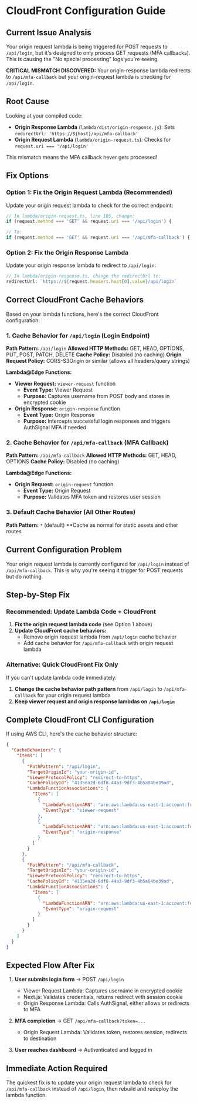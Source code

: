 # CloudFront Configuration Guide

## Current Issue Analysis

Your origin request lambda is being triggered for POST requests to `/api/login`, but it's designed to only process GET requests (MFA callbacks). This is causing the "No special processing" logs you're seeing.

**CRITICAL MISMATCH DISCOVERED:** Your origin-response lambda redirects to `/api/mfa-callback` but your origin-request lambda is checking for `/api/login`.

## Root Cause

Looking at your compiled code:
- **Origin Response Lambda** (`lambda/dist/origin-response.js`): Sets `redirectUrl: 'https://${host}/api/mfa-callback'`
- **Origin Request Lambda** (`lambda/origin-request.ts`): Checks for `request.uri === '/api/login'`

This mismatch means the MFA callback never gets processed!

## Fix Options

### Option 1: Fix the Origin Request Lambda (Recommended)

Update your origin request lambda to check for the correct endpoint:

```typescript
// In lambda/origin-request.ts, line 105, change:
if (request.method === 'GET' && request.uri === '/api/login') {

// To:
if (request.method === 'GET' && request.uri === '/api/mfa-callback') {
```

### Option 2: Fix the Origin Response Lambda

Update your origin response lambda to redirect to `/api/login`:

```typescript
// In lambda/origin-response.ts, change the redirectUrl to:
redirectUrl: `https://${request.headers.host[0].value}/api/login`
```

## Correct CloudFront Cache Behaviors

Based on your lambda functions, here's the correct CloudFront configuration:

### 1. Cache Behavior for `/api/login` (Login Endpoint)

**Path Pattern:** `/api/login`
**Allowed HTTP Methods:** GET, HEAD, OPTIONS, PUT, POST, PATCH, DELETE
**Cache Policy:** Disabled (no caching)
**Origin Request Policy:** CORS-S3Origin or similar (allows all headers/query strings)

**Lambda@Edge Functions:**
- **Viewer Request:** `viewer-request` function
  - **Event Type:** Viewer Request
  - **Purpose:** Captures username from POST body and stores in encrypted cookie
- **Origin Response:** `origin-response` function  
  - **Event Type:** Origin Response
  - **Purpose:** Intercepts successful login responses and triggers AuthSignal MFA if needed

### 2. Cache Behavior for `/api/mfa-callback` (MFA Callback)

**Path Pattern:** `/api/mfa-callback`
**Allowed HTTP Methods:** GET, HEAD, OPTIONS
**Cache Policy:** Disabled (no caching)

**Lambda@Edge Functions:**
- **Origin Request:** `origin-request` function
  - **Event Type:** Origin Request
  - **Purpose:** Validates MFA token and restores user session

### 3. Default Cache Behavior (All Other Routes)

**Path Pattern:** `*` (default)
**Cache as normal for static assets and other routes

## Current Configuration Problem

Your origin request lambda is currently configured for `/api/login` instead of `/api/mfa-callback`. This is why you're seeing it trigger for POST requests but do nothing.

## Step-by-Step Fix

### Recommended: Update Lambda Code + CloudFront

1. **Fix the origin request lambda code** (see Option 1 above)
2. **Update CloudFront cache behaviors:**
   - Remove origin request lambda from `/api/login` cache behavior
   - Add cache behavior for `/api/mfa-callback` with origin request lambda

### Alternative: Quick CloudFront Fix Only

If you can't update lambda code immediately:
1. **Change the cache behavior path pattern** from `/api/login` to `/api/mfa-callback` for your origin request lambda
2. **Keep viewer request and origin response lambdas on `/api/login`**

## Complete CloudFront CLI Configuration

If using AWS CLI, here's the cache behavior structure:

```json
{
  "CacheBehaviors": {
    "Items": [
      {
        "PathPattern": "/api/login",
        "TargetOriginId": "your-origin-id",
        "ViewerProtocolPolicy": "redirect-to-https",
        "CachePolicyId": "4135ea2d-6df8-44a3-9df3-4b5a84be39ad",
        "LambdaFunctionAssociations": {
          "Items": [
            {
              "LambdaFunctionARN": "arn:aws:lambda:us-east-1:account:function:viewer-request:version",
              "EventType": "viewer-request"
            },
            {
              "LambdaFunctionARN": "arn:aws:lambda:us-east-1:account:function:origin-response:version", 
              "EventType": "origin-response"
            }
          ]
        }
      },
      {
        "PathPattern": "/api/mfa-callback",
        "TargetOriginId": "your-origin-id", 
        "ViewerProtocolPolicy": "redirect-to-https",
        "CachePolicyId": "4135ea2d-6df8-44a3-9df3-4b5a84be39ad",
        "LambdaFunctionAssociations": {
          "Items": [
            {
              "LambdaFunctionARN": "arn:aws:lambda:us-east-1:account:function:origin-request:version",
              "EventType": "origin-request"  
            }
          ]
        }
      }
    ]
  }
}
```

## Expected Flow After Fix

1. **User submits login form** → POST `/api/login`
   - Viewer Request Lambda: Captures username in encrypted cookie
   - Next.js: Validates credentials, returns redirect with session cookie
   - Origin Response Lambda: Calls AuthSignal, either allows or redirects to MFA

2. **MFA completion** → GET `/api/mfa-callback?token=...`
   - Origin Request Lambda: Validates token, restores session, redirects to destination

3. **User reaches dashboard** → Authenticated and logged in

## Immediate Action Required

The quickest fix is to update your origin request lambda to check for `/api/mfa-callback` instead of `/api/login`, then rebuild and redeploy the lambda function. 